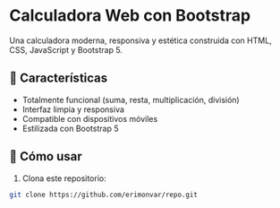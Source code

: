 # Calculadora Web con Bootstrap

Una calculadora moderna, responsiva y estética construida con HTML, CSS, JavaScript y Bootstrap 5.

## 🧮 Características

- Totalmente funcional (suma, resta, multiplicación, división)
- Interfaz limpia y responsiva
- Compatible con dispositivos móviles
- Estilizada con Bootstrap 5



## 🚀 Cómo usar

1. Clona este repositorio:

```bash
git clone https://github.com/erimonvar/repo.git
